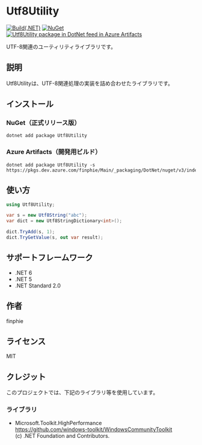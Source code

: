 # Utf8Utility

[![Build(.NET)](https://github.com/finphie/Utf8Utility/actions/workflows/build-dotnet.yml/badge.svg)](https://github.com/finphie/Utf8Utility/actions/workflows/build-dotnet.yml)
[![NuGet](https://img.shields.io/nuget/v/Utf8Utility?color=0078d4&label=NuGet)](https://www.nuget.org/packages/Utf8Utility/)
[![Utf8Utility package in DotNet feed in Azure Artifacts](https://feeds.dev.azure.com/finphie/7af9aa4d-c550-43af-87a5-01539b2d9934/_apis/public/Packaging/Feeds/18cbb017-6f1d-41eb-b9a5-a6dbf411e3f7/Packages/72c69351-0c11-40f2-8853-5712bf32468d/Badge)](https://dev.azure.com/finphie/Main/_packaging?_a=package&feed=18cbb017-6f1d-41eb-b9a5-a6dbf411e3f7&package=72c69351-0c11-40f2-8853-5712bf32468d&preferRelease=true)

UTF-8関連のユーティリティライブラリです。

## 説明

Utf8Utilityは、UTF-8関連処理の実装を詰め合わせたライブラリです。

## インストール

### NuGet（正式リリース版）

```console
dotnet add package Utf8Utility
```

### Azure Artifacts（開発用ビルド）

```console
dotnet add package Utf8Utility -s https://pkgs.dev.azure.com/finphie/Main/_packaging/DotNet/nuget/v3/index.json
```

## 使い方

```csharp
using Utf8Utility;

var s = new Utf8String("abc");
var dict = new Utf8StringDictionary<int>();

dict.TryAdd(s, 1);
dict.TryGetValue(s, out var result);
```

## サポートフレームワーク

- .NET 6
- .NET 5
- .NET Standard 2.0

## 作者

finphie

## ライセンス

MIT

## クレジット

このプロジェクトでは、下記のライブラリ等を使用しています。

### ライブラリ

- Microsoft.Toolkit.HighPerformance  
<https://github.com/windows-toolkit/WindowsCommunityToolkit>  
(c) .NET Foundation and Contributors.
